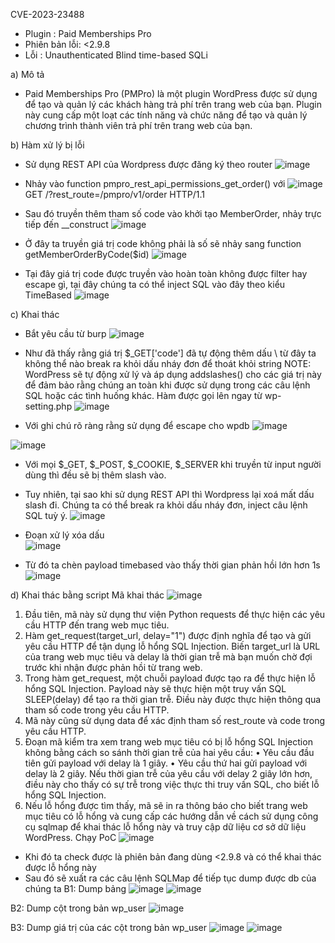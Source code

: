 CVE-2023-23488
- Plugin : Paid Memberships Pro
- Phiên bản lỗi: <2.9.8
- Lỗi : Unauthenticated Blind time-based SQLi
  
a) Mô tả
- Paid Memberships Pro (PMPro) là một plugin WordPress được sử dụng để tạo và quản lý các khách hàng trả phí trên trang web của bạn. Plugin này cung cấp một loạt các tính năng và chức năng để tạo và quản lý chương trình thành viên trả phí trên trang web của bạn.
  
b) Hàm xử lý bị lỗi
- Sử dụng REST API của Wordpress được đăng ký theo router
![image](https://github.com/Manh130902/wordpress/assets/93723285/3176f175-719e-4f49-8967-62a1be2d3693)
- Nhảy vào function pmpro_rest_api_permissions_get_order() với
![image](https://github.com/Manh130902/wordpress/assets/93723285/457b73bf-52d2-4b90-9fdb-9cdf0c76cb1f)
GET /?rest_route=/pmpro/v1/order HTTP/1.1
- Sau đó truyền thêm tham số code vào khởi tạo MemberOrder, nhảy trực tiếp đến __construct
![image](https://github.com/Manh130902/wordpress/assets/93723285/a35010e6-09c0-49af-82e2-c6d7680a7c47)

- Ở đây ta truyền giá trị code không phải là số sẽ nhảy sang function  getMemberOrderByCode($id)
![image](https://github.com/Manh130902/wordpress/assets/93723285/4d779e13-9639-4dd0-9e9e-adc62fdd581c)

- Tại đây giá trị code được truyền vào hoàn toàn không được filter hay escape gì, tại đây chúng ta có thể inject SQL vào đây theo kiểu TimeBased
![image](https://github.com/Manh130902/wordpress/assets/93723285/0407428f-86a5-48c4-8daf-08a3195392b3)

c) Khai thác 
- Bắt yêu cầu từ burp 
![image](https://github.com/Manh130902/wordpress/assets/93723285/a46699da-8870-4def-959f-e617a5a8c099)

 - Như đã thấy rằng giá trị $_GET['code'] đã tự động thêm dấu \ từ đây ta không thể nào break ra khỏi dấu nháy đơn để thoát khỏi string
NOTE: WordPress sẽ tự động xử lý và áp dụng addslashes() cho các giá trị này để đảm bảo rằng chúng an toàn khi được sử dụng trong các câu lệnh SQL hoặc các tình huống khác. Hàm được gọi lên ngay từ wp-setting.php
 ![image](https://github.com/Manh130902/wordpress/assets/93723285/0191b304-e5a7-49e8-99f0-d64cfbd8f153)

- Với ghi chú rõ ràng rằng sử dụng để escape cho wpdb
![image](https://github.com/Manh130902/wordpress/assets/93723285/b85c98cd-be0a-47c5-a903-af55e49e1a87)

![image](https://github.com/Manh130902/wordpress/assets/93723285/895885cf-3f7d-4fa2-86a5-302e7bf379d1)

- Với mọi $_GET, $_POST, $_COOKIE, $_SERVER khi truyền từ input người dùng thì đều sẽ bị thêm slash vào.
- Tuy nhiên, tại sao khi sử dụng REST API thì Wordpress lại xoá mất dấu slash đi. Chúng ta có thể break ra khỏi dấu nháy đơn, inject câu lệnh SQL tuỳ ý.
![image](https://github.com/Manh130902/wordpress/assets/93723285/ebaedfea-d519-484b-acfc-500cbfc127c2)

- Đoạn xử lý xóa dấu \
![image](https://github.com/Manh130902/wordpress/assets/93723285/bb90e49e-ae67-4196-8d18-46076b24cc22)

- Từ đó ta chèn payload timebased vào thấy thời gian phản hồi lớn hơn 1s
![image](https://github.com/Manh130902/wordpress/assets/93723285/25a551ac-5875-4b76-8e7b-7b5c62b96d3a)

d) Khai thác bằng script
Mã khai thác
![image](https://github.com/Manh130902/wordpress/assets/93723285/1eec599e-5636-4946-8eb0-face147d2118)


1.	Đầu tiên, mã này sử dụng thư viện Python requests để thực hiện các yêu cầu HTTP đến trang web mục tiêu.
2.	Hàm get_request(target_url, delay="1") được định nghĩa để tạo và gửi yêu cầu HTTP để tận dụng lỗ hổng SQL Injection. Biến target_url là URL của trang web mục tiêu và delay là thời gian trễ mà bạn muốn chờ đợi trước khi nhận được phản hồi từ trang web.
3.	Trong hàm get_request, một chuỗi payload được tạo ra để thực hiện lỗ hổng SQL Injection. Payload này sẽ thực hiện một truy vấn SQL SLEEP(delay) để tạo ra thời gian trễ. Điều này được thực hiện thông qua tham số code trong yêu cầu HTTP.
4.	Mã này cũng sử dụng data để xác định tham số rest_route và code trong yêu cầu HTTP.
5.	Đoạn mã kiểm tra xem trang web mục tiêu có bị lỗ hổng SQL Injection không bằng cách so sánh thời gian trễ của hai yêu cầu:
  •	Yêu cầu đầu tiên gửi payload với delay là 1 giây.
  •	Yêu cầu thứ hai gửi payload với delay là 2 giây. Nếu thời gian trễ của yêu cầu với delay 2 giây lớn hơn, điều này cho thấy có sự trễ trong việc thực thi truy vấn SQL, cho biết lỗ hổng SQL Injection.
6.	Nếu lỗ hổng được tìm thấy, mã sẽ in ra thông báo cho biết trang web mục tiêu có lỗ hổng và cung cấp các hướng dẫn về cách sử dụng công cụ sqlmap để khai thác lỗ hổng này và truy cập dữ liệu cơ sở dữ liệu WordPress.
Chạy PoC
![image](https://github.com/Manh130902/wordpress/assets/93723285/87567d95-cb84-40b2-907d-74b4ed69fde7)

- Khi đó ta check được là phiên bản đang dùng <2.9.8 và có thể khai thác được lỗ hổng này
- Sau đó sẽ xuất ra các câu lệnh SQLMap để tiếp tục dump được db của chúng ta
B1: Dump bảng
![image](https://github.com/Manh130902/wordpress/assets/93723285/a09d0dab-415e-4452-a792-421ba340d3f7)
![image](https://github.com/Manh130902/wordpress/assets/93723285/c2db2f9e-ac78-4cc1-a1c3-8718018adac2)

 
B2: Dump cột trong bản wp_user 
![image](https://github.com/Manh130902/wordpress/assets/93723285/6e365348-a838-487c-9987-1f5870d5a572)

B3: Dump giá trị của các cột trong bản wp_user
![image](https://github.com/Manh130902/wordpress/assets/93723285/f4d19656-6234-46a4-a960-e21b4fbc710c)
![image](https://github.com/Manh130902/wordpress/assets/93723285/50630fe1-c200-4624-830d-4b350736ea39)

 
